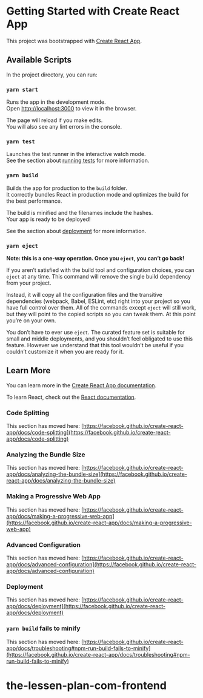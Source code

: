 # Getting Started with Create React App

This project was bootstrapped with [Create React App](https://github.com/facebook/create-react-app).

## Available Scripts

In the project directory, you can run:

### `yarn start`

Runs the app in the development mode.\
Open [http://localhost:3000](http://localhost:3000) to view it in the browser.

The page will reload if you make edits.\
You will also see any lint errors in the console.

### `yarn test`

Launches the test runner in the interactive watch mode.\
See the section about [running tests](https://facebook.github.io/create-react-app/docs/running-tests) for more information.

### `yarn build`

Builds the app for production to the `build` folder.\
It correctly bundles React in production mode and optimizes the build for the best performance.

The build is minified and the filenames include the hashes.\
Your app is ready to be deployed!

See the section about [deployment](https://facebook.github.io/create-react-app/docs/deployment) for more information.

### `yarn eject`

**Note: this is a one-way operation. Once you `eject`, you can’t go back!**

If you aren’t satisfied with the build tool and configuration choices, you can `eject` at any time. This command will remove the single build dependency from your project.

Instead, it will copy all the configuration files and the transitive dependencies (webpack, Babel, ESLint, etc) right into your project so you have full control over them. All of the commands except `eject` will still work, but they will point to the copied scripts so you can tweak them. At this point you’re on your own.

You don’t have to ever use `eject`. The curated feature set is suitable for small and middle deployments, and you shouldn’t feel obligated to use this feature. However we understand that this tool wouldn’t be useful if you couldn’t customize it when you are ready for it.

## Learn More

You can learn more in the [Create React App documentation](https://facebook.github.io/create-react-app/docs/getting-started).

To learn React, check out the [React documentation](https://reactjs.org/).

### Code Splitting

This section has moved here: [https://facebook.github.io/create-react-app/docs/code-splitting](https://facebook.github.io/create-react-app/docs/code-splitting)

### Analyzing the Bundle Size

This section has moved here: [https://facebook.github.io/create-react-app/docs/analyzing-the-bundle-size](https://facebook.github.io/create-react-app/docs/analyzing-the-bundle-size)

### Making a Progressive Web App

This section has moved here: [https://facebook.github.io/create-react-app/docs/making-a-progressive-web-app](https://facebook.github.io/create-react-app/docs/making-a-progressive-web-app)

### Advanced Configuration

This section has moved here: [https://facebook.github.io/create-react-app/docs/advanced-configuration](https://facebook.github.io/create-react-app/docs/advanced-configuration)

### Deployment

This section has moved here: [https://facebook.github.io/create-react-app/docs/deployment](https://facebook.github.io/create-react-app/docs/deployment)

### `yarn build` fails to minify

This section has moved here: [https://facebook.github.io/create-react-app/docs/troubleshooting#npm-run-build-fails-to-minify](https://facebook.github.io/create-react-app/docs/troubleshooting#npm-run-build-fails-to-minify)
# the-lessen-plan-com-frontend

<!-- 

User Journey:

A user journey begins every time a user becomes aware of a particular behavior. 
They ask, "Would it be a good thing or a bad thing if I repeated this behavior 
every day for the rest of my life?" They then enter that behavior into the app, 
tag it as either good or bad, and depending on which they select, will be guided
through a series of questions that once complete, a user will receive a 'Lessen 
Plan' ( printable ) for either establishing or eliminating the behavior. 

Each Lessen Plan is tailored specifically to the user, based on input they 
provide the app about their current main goal and/or situation. 

.. 

--> 

<!-- 

THE LESSEN PLAN

    App Overview:

        An app that helps you build the habits you need to get the results you want. 

    How Does It Work?

        1. Identify what you want.
        2. Identify the habits you need to get what you want.
        3. Make these NEW habits a part of your daily routine:
           This process:
            a. Identify your CURRENT set of habits ( your daily routine ), 
            b. Build systems to establish your NEW habits,
            c. Build systems to eliminate your OLD ( or 'bad' ) habits.
        4. Track your progress daily.
        5. Review your progress weekly:
            a. What's working?
            b. What's not? And what can you do about it ( to make it work )?
--
Another way of saying lines 3, 4, and 5:

"Systematically 'install' these new habits into your daily routine while systematically eliminating any habits that no longer serve you ( in the pursuit of your goal )." 

"Track progress."

"Review progress ( to determine potential areas of improvement )."

-->

<!-- 


    Unsorted Ideas:

         - Systems > Goals

 -->